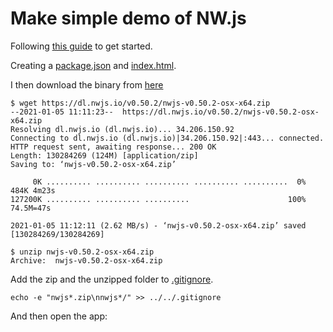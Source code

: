 # Make simple demo of NW.js

Following [this guide](https://nwjs.readthedocs.io/en/latest/For%20Users/Getting%20Started/) to get started.

Creating a [package.json](package.json) and [index.html](index.html).

I then download the binary from [here](https://dl.nwjs.io/v0.50.2/nwjs-v0.50.2-osx-x64.zip)

```console
$ wget https://dl.nwjs.io/v0.50.2/nwjs-v0.50.2-osx-x64.zip
--2021-01-05 11:11:23--  https://dl.nwjs.io/v0.50.2/nwjs-v0.50.2-osx-x64.zip
Resolving dl.nwjs.io (dl.nwjs.io)... 34.206.150.92
Connecting to dl.nwjs.io (dl.nwjs.io)|34.206.150.92|:443... connected.
HTTP request sent, awaiting response... 200 OK
Length: 130284269 (124M) [application/zip]
Saving to: ‘nwjs-v0.50.2-osx-x64.zip’

     0K .......... .......... .......... .......... ..........  0%  484K 4m23s
127200K .......... .......... ..........                      100% 74.5M=47s

2021-01-05 11:12:11 (2.62 MB/s) - ‘nwjs-v0.50.2-osx-x64.zip’ saved [130284269/130284269]

```

```console
$ unzip nwjs-v0.50.2-osx-x64.zip
Archive:  nwjs-v0.50.2-osx-x64.zip
```

Add the zip and the unzipped folder to [.gitignore](../../.gitignore).

```console
echo -e "nwjs*.zip\nnwjs*/" >> ../../.gitignore
```

And then open the app:
```console
```


